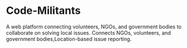 # Code-Militants
A web platform connecting volunteers, NGOs, and government bodies to collaborate on solving local issues. Connects NGOs, volunteers, and government bodies,Location-based issue reporting.

